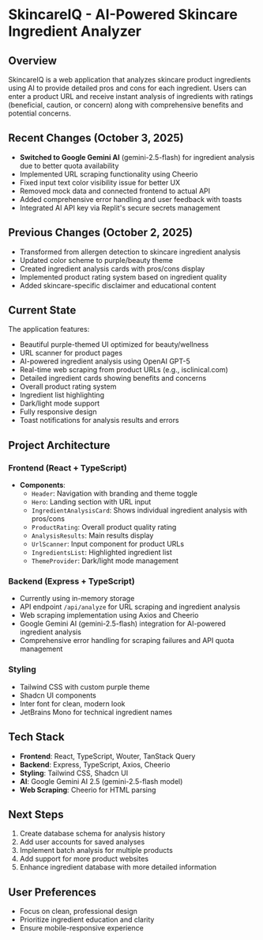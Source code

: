 # SkincareIQ - AI-Powered Skincare Ingredient Analyzer

## Overview
SkincareIQ is a web application that analyzes skincare product ingredients using AI to provide detailed pros and cons for each ingredient. Users can enter a product URL and receive instant analysis of ingredients with ratings (beneficial, caution, or concern) along with comprehensive benefits and potential concerns.

## Recent Changes (October 3, 2025)
- **Switched to Google Gemini AI** (gemini-2.5-flash) for ingredient analysis due to better quota availability
- Implemented URL scraping functionality using Cheerio
- Fixed input text color visibility issue for better UX
- Removed mock data and connected frontend to actual API
- Added comprehensive error handling and user feedback with toasts
- Integrated AI API key via Replit's secure secrets management

## Previous Changes (October 2, 2025)
- Transformed from allergen detection to skincare ingredient analysis
- Updated color scheme to purple/beauty theme
- Created ingredient analysis cards with pros/cons display
- Implemented product rating system based on ingredient quality
- Added skincare-specific disclaimer and educational content

## Current State
The application features:
- Beautiful purple-themed UI optimized for beauty/wellness
- URL scanner for product pages
- AI-powered ingredient analysis using OpenAI GPT-5
- Real-time web scraping from product URLs (e.g., isclinical.com)
- Detailed ingredient cards showing benefits and concerns
- Overall product rating system
- Ingredient list highlighting
- Dark/light mode support
- Fully responsive design
- Toast notifications for analysis results and errors

## Project Architecture

### Frontend (React + TypeScript)
- **Components**:
  - `Header`: Navigation with branding and theme toggle
  - `Hero`: Landing section with URL input
  - `IngredientAnalysisCard`: Shows individual ingredient analysis with pros/cons
  - `ProductRating`: Overall product quality rating
  - `AnalysisResults`: Main results display
  - `UrlScanner`: Input component for product URLs
  - `IngredientsList`: Highlighted ingredient list
  - `ThemeProvider`: Dark/light mode management

### Backend (Express + TypeScript)
- Currently using in-memory storage
- API endpoint `/api/analyze` for URL scraping and ingredient analysis
- Web scraping implementation using Axios and Cheerio
- Google Gemini AI (gemini-2.5-flash) integration for AI-powered ingredient analysis
- Comprehensive error handling for scraping failures and API quota management

### Styling
- Tailwind CSS with custom purple theme
- Shadcn UI components
- Inter font for clean, modern look
- JetBrains Mono for technical ingredient names

## Tech Stack
- **Frontend**: React, TypeScript, Wouter, TanStack Query
- **Backend**: Express, TypeScript, Axios, Cheerio
- **Styling**: Tailwind CSS, Shadcn UI
- **AI**: Google Gemini AI 2.5 (gemini-2.5-flash model)
- **Web Scraping**: Cheerio for HTML parsing

## Next Steps
1. Create database schema for analysis history
2. Add user accounts for saved analyses
3. Implement batch analysis for multiple products
4. Add support for more product websites
5. Enhance ingredient database with more detailed information

## User Preferences
- Focus on clean, professional design
- Prioritize ingredient education and clarity
- Ensure mobile-responsive experience
